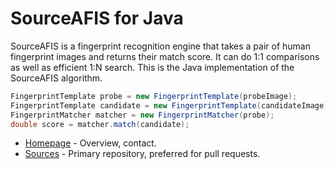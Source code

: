 # SourceAFIS for Java #

SourceAFIS is a fingerprint recognition engine that takes a pair of human fingerprint images and returns their match score.
It can do 1:1 comparisons as well as efficient 1:N search. This is the Java implementation of the SourceAFIS algorithm.

```java
FingerprintTemplate probe = new FingerprintTemplate(probeImage);
FingerprintTemplate candidate = new FingerprintTemplate(candidateImage);
FingerprintMatcher matcher = new FingerprintMatcher(probe);
double score = matcher.match(candidate);
```

* [Homepage](https://sourceafis.machinezoo.com/) - Overview, contact.
* [Sources](https://bitbucket.org/robertvazan/sourceafis-java/src) - Primary repository, preferred for pull requests.
